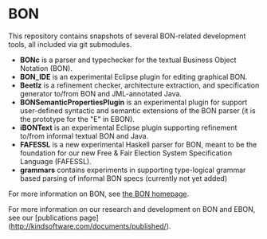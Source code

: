 BON
===

This repository contains snapshots of several BON-related development tools, all included via git submodules.

 * **BONc** is a parser and typechecker for the textual Business Object Notation (BON).
 * **BON_IDE** is an experimental Eclipse plugin for editing graphical BON.
 * **Beetlz** is a refinement checker, architecture extraction, and specification generator to/from BON and JML-annotated Java.
 * **BONSemanticPropertiesPlugin** is an experimental plugin for support user-defined syntactic and semantic extensions of the BON parser (it is the prototype for the "E" in EBON).
 * **iBONText** is an experimental Eclipse plugin supporting refinement to/from informal textual BON and Java.
 * **FAFESSL** is a new experimental Haskell parser for BON, meant to be the foundation for our new Free & Fair Election System Specification Language (FAFESSL).
 * **grammars** contains experiments in supporting type-logical grammar based parsing of informal BON specs (currently not yet added)
 
For more information on BON, see [the BON homepage](http://www.bon-method.com/).

For more information on our research and development on BON and EBON, see our [publications page] (http://kindsoftware.com/documents/published/).
